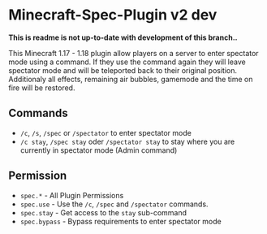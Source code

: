 # Minecraft-Spec-Plugin v2 dev
**This is readme is not up-to-date with development of this branch..**

This Minecraft 1.17 - 1.18 plugin allow players on a server to enter spectator mode using a command. If they use the command again they will leave spectator mode and will be teleported back to their original position. Additionaly all effects, remaining air bubbles, gamemode and the time on fire will be restored.

## Commands
- `/c`, `/s`, `/spec` or `/spectator` to enter spectator mode
- `/c stay`, `/spec stay` oder `/spectator stay` to stay where you are currently in spectator mode (Admin command)

## Permission
- `spec.*` - All Plugin Permissions
- `spec.use` - Use the `/c`, `/spec` and `/spectator` commands.
- `spec.stay` - Get access to the `stay` sub-command
- `spec.bypass` - Bypass requirements to enter spectator mode

